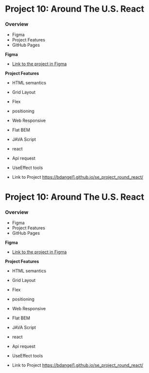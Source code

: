 # Project 10: Around The U.S. React

### Overview

- Figma
- Project Features
- GitHub Pages

**Figma**

- [Link to the project in Figma](https://www.figma.com/file/SurN1jaeEQIhuZEDMhmWWf/Sprint-4-Around-The-U.S.-desktop-mobile?node-id=0%3A1)

**Project Features**

- HTML semantics
- Grid Layout
- Flex
- positioning
- Web Responsive
- Flat BEM
- JAVA Script
- react
- Api request
- UseEffect tools

- Link to Project https://bdangel1.github.io/se_project_round_react/

# Project 10: Around The U.S. React

### Overview

- Figma
- Project Features
- GitHub Pages

**Figma**

- [Link to the project in Figma](https://www.figma.com/file/SurN1jaeEQIhuZEDMhmWWf/Sprint-4-Around-The-U.S.-desktop-mobile?node-id=0%3A1)

**Project Features**

- HTML semantics
- Grid Layout
- Flex
- positioning
- Web Responsive
- Flat BEM
- JAVA Script
- react
- Api request
- UseEffect tools

- Link to Project https://bdangel1.github.io/se_project_round_react/
